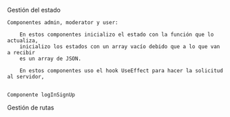 Gestión del estado 

    Componentes admin, moderator y user:

        En estos componentes inicializo el estado con la función que lo actualiza,
        inicializo los estados con un array vacío debido que a lo que van a recibir
        es un array de JSON.

        En estos componentes uso el hook UseEffect para hacer la solicitud al servidor, 
        

    Componente logInSignUp

Gestión de rutas

        
